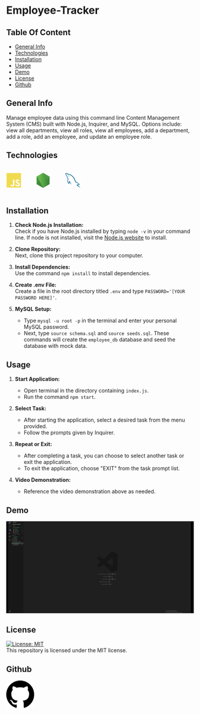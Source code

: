 # Employee-Tracker

## Table Of Content
- [General Info](#general-info)
- [Technologies](#technologies)
- [Installation](#installation)
- [Usage](#usage)
- [Demo](#Demo)
- [License](#license)
- [Github](#Github)

## General Info
Manage employee data using this command line Content Management System (CMS) built with Node.js, Inquirer, and MySQL. Options include: view all departments, view all roles, view all employees, add a department, add a role, add an employee, and update an employee role.

## Technologies
<div style="display: inline_block"><br>
  <img height="40" alt="Aliyus-Js" height="30" width="40" src="https://raw.githubusercontent.com/devicons/devicon/master/icons/javascript/javascript-plain.svg">
 &nbsp;&nbsp;&nbsp;&nbsp;&nbsp;&nbsp;&nbsp;&nbsp;
  <img height="40" alt="Aliyus-Node" height="30" width="40" src="https://raw.githubusercontent.com/devicons/devicon/master/icons/nodejs/nodejs-original.svg">
 &nbsp;&nbsp;&nbsp;&nbsp;&nbsp;&nbsp;&nbsp;&nbsp;
  <img height="40" alt="Aliyus-MySQL" height="30" width="40" src="https://raw.githubusercontent.com/devicons/devicon/master/icons/mysql/mysql-original.svg">
 &nbsp;&nbsp;&nbsp;&nbsp;&nbsp;&nbsp;&nbsp;&nbsp;
</div>
</br>

## Installation

1. **Check Node.js Installation:**  
   Check if you have Node.js installed by typing `node -v` in your command line. If node is not installed, visit the [Node.js website](https://nodejs.org/) to install.

2. **Clone Repository:**  
   Next, clone this project repository to your computer.

3. **Install Dependencies:**  
   Use the command `npm install` to install dependencies.

4. **Create .env File:**  
   Create a file in the root directory titled `.env` and type `PASSWORD='[YOUR PASSWORD HERE]'`.

5. **MySQL Setup:**  
   - Type `mysql -u root -p` in the terminal and enter your personal MySQL password.
   - Next, type `source schema.sql` and `source seeds.sql`. These commands will create the `employee_db` database and seed the database with mock data.

## Usage

1. **Start Application:**
   - Open terminal in the directory containing `index.js`.
   - Run the command `npm start`.

2. **Select Task:**
   - After starting the application, select a desired task from the menu provided.
   - Follow the prompts given by Inquirer.

3. **Repeat or Exit:**
   - After completing a task, you can choose to select another task or exit the application.
   - To exit the application, choose "EXIT" from the task prompt list.

4. **Video Demonstration:**
   - Reference the video demonstration above as needed.

## Demo

[![Demo Video](./video/Screenshot%202024-06-07%20024716.png)](./video/2024-06-07%2002-44-56.mp4)

## License
[![License: MIT](https://img.shields.io/badge/License-MIT-yellow.svg)](https://opensource.org/licenses/MIT)
<br>
This repository is licensed under the MIT license.

## Github
[<img src="./video/25231.png" alt="Github Logo" width="75" height="75">](https://github.com/AliyusUnderwood/Employee-Tracker)
